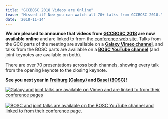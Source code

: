 ```yaml
---
title: "GCCBOSC 2018 Videos are Online"
tease: "Missed it? Now you can watch all 70+ talks from GCCBOSC 2018."
date: '2018-11-14'
---
```


**We are pleased to announce that videos from [GCCBOSC 2018](https://gccbosc2018.sched.com/) are now available online** and are linked to from the [conference web site](https://gccbosc2018.sched.com/).  Talks from the GCC parts of the meeting are available on a **[Galaxy Vimeo channel](https://vimeo.com/channels/gccbosc2018)**, and talks from the BOSC parts are available on a **[BOSC YouTube channel](https://www.youtube.com/playlist?list=PLir-OOQiOhXaHvCY_KYshsOMULuXDqvh7)** (and joint keynotes are available on both).

There are over 70 presentations across both channels, showing every talk from the opening keynote to the closing keynote.

**See you next year in [Freiburg (Galaxy)](/events/gcc2019/) and [Basel (BOSC)](https://www.iscb.org/ismbeccb2019)!**

[<img  src="/src/news/2018-11-gccbosc-videos/vimeo-example.png" alt="Galaxy and joint talks are available on Vimeo and are linked to from their conference pages" style="max-height: 400px" />](https://vimeo.com/channels/gccbosc2018) &nbsp;
[<img src="/src/news/2018-11-gccbosc-videos/bosc-youtube.png" alt="BOSC and joint talks are available on the BOSC YouTube channel and linked to from their conference page."  style="max-height: 400px" />](https://www.youtube.com/playlist?list=PLir-OOQiOhXaHvCY_KYshsOMULuXDqvh7)
